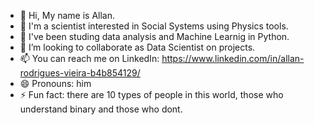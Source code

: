 - 👋 Hi, My name is Allan.
- 👀 I'm a scientist interested in Social Systems using Physics tools.
- 🌱 I've been studing data analysis and Machine Learnig in Python.
- 💞️ I’m looking to collaborate as Data Scientist on projects.
- 📫 You can reach me on LinkedIn: https://www.linkedin.com/in/allan-rodrigues-vieira-b4b854129/
- 😄 Pronouns: him
- ⚡ Fun fact: there are 10 types of people in this world, those who understand binary and those who dont.

<!---
javanlee/javanlee is a ✨ special ✨ repository because its `README.md` (this file) appears on your GitHub profile.
You can click the Preview link to take a look at your changes.
--->
